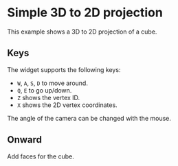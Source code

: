 # Simple 3D to 2D projection

This example shows a 3D to 2D projection of a cube.

## Keys

The widget supports the following keys:

 * `W`, `A`, `S`, `D` to move around.
 * `Q`, `E` to go up/down.
 * `Z` shows the vertex ID.
 * `X` shows the 2D vertex coordinates.

 The angle of the camera can be changed with the mouse.

## Onward

Add faces for the cube.